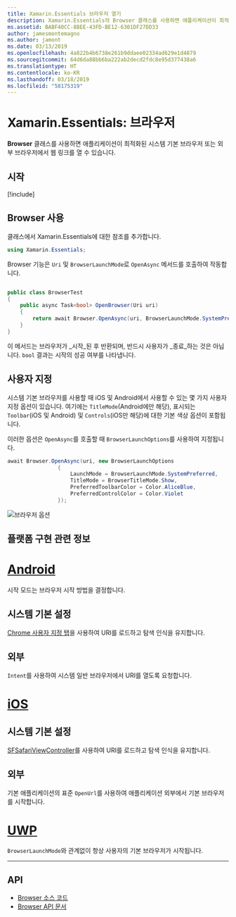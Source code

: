 ```yaml
---
title: Xamarin.Essentials 브라우저 열기
description: Xamarin.Essentials의 Browser 클래스를 사용하면 애플리케이션이 최적화된 시스템 기본 브라우저 또는 외부 브라우저에서 웹 링크를 열 수 있습니다.
ms.assetid: BABF40CC-8BEE-43FD-BE12-6301DF27DD33
author: jamesmontemagno
ms.author: jamont
ms.date: 03/13/2019
ms.openlocfilehash: 4a822b4b6738e261b9ddaee02334ad629e1d4879
ms.sourcegitcommit: 64d6da88bb6ba222ab2decd2fdc8e95d377438a6
ms.translationtype: HT
ms.contentlocale: ko-KR
ms.lasthandoff: 03/18/2019
ms.locfileid: "58175319"
---
```

# <a name="xamarinessentials-browser"></a>Xamarin.Essentials: 브라우저

**Browser** 클래스를 사용하면 애플리케이션이 최적화된 시스템 기본 브라우저 또는 외부 브라우저에서 웹 링크를 열 수 있습니다.

## <a name="get-started"></a>시작

[!include[](~/essentials/includes/get-started.md)]

## <a name="using-browser"></a>Browser 사용

클래스에서 Xamarin.Essentials에 대한 참조를 추가합니다.

```csharp
using Xamarin.Essentials;
```

Browser 기능은 `Uri` 및 `BrowserLaunchMode`로 `OpenAsync` 메서드를 호출하여 작동합니다.

```csharp

public class BrowserTest
{
    public async Task<bool> OpenBrowser(Uri uri)
    {
        return await Browser.OpenAsync(uri, BrowserLaunchMode.SystemPreferred);
    }
}
```

이 메서드는 브라우저가 _시작_된 후 반환되며, 반드시 사용자가 _종료_하는 것은 아닙니다.  `bool` 결과는 시작의 성공 여부를 나타냅니다.

## <a name="customization"></a>사용자 지정

시스템 기본 브라우저를 사용할 때 iOS 및 Android에서 사용할 수 있는 몇 가지 사용자 지정 옵션이 있습니다. 여기에는 `TitleMode`(Android에만 해당), 표시되는 `Toolbar`(iOS 및 Android) 및 `Controls`(iOS만 해당)에 대한 기본 색상 옵션이 포함됩니다. 

이러한 옵션은 `OpenAsync`를 호출할 때 `BrowserLaunchOptions`를 사용하여 지정됩니다.

```csharp
await Browser.OpenAsync(uri, new BrowserLaunchOptions
                {
                    LaunchMode = BrowserLaunchMode.SystemPreferred,
                    TitleMode = BrowserTitleMode.Show,
                    PreferredToolbarColor = Color.AliceBlue,
                    PreferredControlColor = Color.Violet
                });
```

![브라우저 옵션](images/browser-options.png)

## <a name="platform-implementation-specifics"></a>플랫폼 구현 관련 정보

# <a name="androidtabandroid"></a>[Android](#tab/android)

시작 모드는 브라우저 시작 방법을 결정합니다.

## <a name="system-preferred"></a>시스템 기본 설정

[Chrome 사용자 지정 탭](https://developer.chrome.com/multidevice/android/customtabs)을 사용하여 URI를 로드하고 탐색 인식을 유지합니다.

## <a name="external"></a>외부

`Intent`를 사용하여 시스템 일반 브라우저에서 URI를 열도록 요청합니다.

# <a name="iostabios"></a>[iOS](#tab/ios)

## <a name="system-preferred"></a>시스템 기본 설정

[SFSafariViewController](https://developer.xamarin.com/api/type/SafariServices.SFSafariViewController/)를 사용하여 URI를 로드하고 탐색 인식을 유지합니다.

## <a name="external"></a>외부

기본 애플리케이션의 표준 `OpenUrl`를 사용하여 애플리케이션 외부에서 기본 브라우저를 시작합니다.

# <a name="uwptabuwp"></a>[UWP](#tab/uwp)

`BrowserLaunchMode`와 관계없이 항상 사용자의 기본 브라우저가 시작됩니다.

--------------

## <a name="api"></a>API

- [Browser 소스 코드](https://github.com/xamarin/Essentials/tree/master/Xamarin.Essentials/Browser)
- [Browser API 문서](xref:Xamarin.Essentials.Browser)
